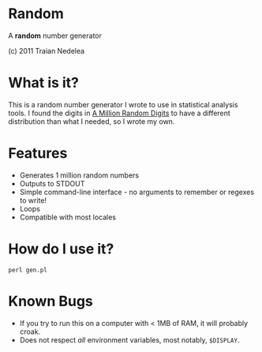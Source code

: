 Random
======

A **random** number generator

(c) 2011 Traian Nedelea

What is it?
===========

This is a random number generator I wrote to use in statistical analysis tools.
I found the digits in [A Million Random Digits][million] to have a different
distribution than what I needed, so I wrote my own.

Features
========

* Generates 1 million random numbers
* Outputs to STDOUT
* Simple command-line interface - no arguments to remember or regexes to write!
* Loops
* Compatible with most locales

How do I use it?
================

    perl gen.pl

Known Bugs
==========

* If you try to run this on a computer with < 1MB of RAM, it will probably
  croak.
* Does not respect *all* environment variables, most notably, `$DISPLAY`.

[million]: http://www.amazon.com/Million-Random-Digits-Normal-Deviates/dp/0833030477/ "A Million Random Digits with 100,000 Normal Deviates"
